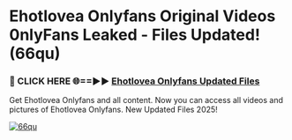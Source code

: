 # Ehotlovea Onlyfans Original Videos 0nlyFans Leaked - Files Updated! (66qu)

<h3>🔴 CLICK HERE 🌐==►► <a href="https://tinyurl.com/ehrbuxhb" rel="nofollow">Ehotlovea Onlyfans Updated Files</a></h3>

Get Ehotlovea Onlyfans and all content. Now you can access all videos and pictures of Ehotlovea Onlyfans. New Updated Files 2025!

[![66qu](https://i.imgur.com/lVYEuWS.gif)](https://tinyurl.com/ehrbuxhb)
